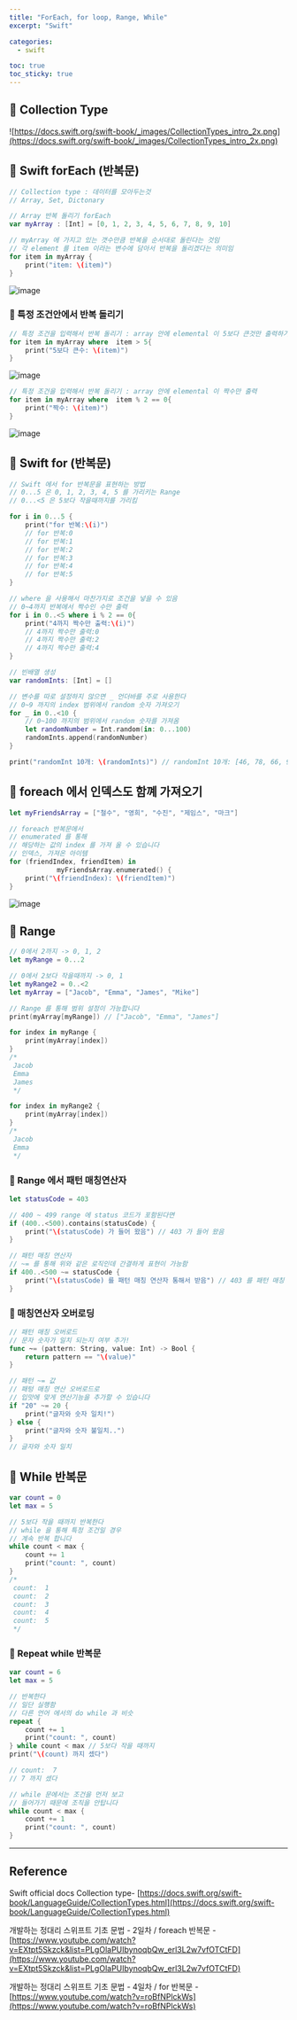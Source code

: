 ```yaml
---
title: "ForEach, for loop, Range, While"
excerpt: "Swift"

categories:
  - swift

toc: true
toc_sticky: true
---
```


## 🔷 Collection Type

![https://docs.swift.org/swift-book/_images/CollectionTypes_intro_2x.png](https://docs.swift.org/swift-book/_images/CollectionTypes_intro_2x.png)

## 🔷 Swift forEach (반복문)

```swift
// Collection type : 데이터를 모아두는것
// Array, Set, Dictonary

// Array 반복 돌리기 forEach
var myArray : [Int] = [0, 1, 2, 3, 4, 5, 6, 7, 8, 9, 10]

// myArray 에 가지고 있는 갯수만큼 반복을 순서대로 돌린다는 것임
// 각 element 를 item 이라는 변수에 담아서 반복을 돌리겠다는 의미임
for item in myArray {
	print("item: \(item)")
}
```

![image](https://user-images.githubusercontent.com/28912774/149251232-8a8da067-26ce-4184-b1fe-45915b127135.png)

### 🔶 특정 조건안에서 반복 돌리기

```swift
// 특정 조건을 입력해서 반복 돌리기 : array 안에 elemental 이 5보다 큰것만 출력하기
for item in myArray where  item > 5{
	print("5보다 큰수: \(item)")
}
```

![image](https://user-images.githubusercontent.com/28912774/149251546-f2555e92-6ff1-4454-a806-4bfdc747a2cb.png)

```swift
// 특정 조건을 입력해서 반복 돌리기 : array 안에 elemental 이 짝수만 출력
for item in myArray where  item % 2 == 0{
	print("짝수: \(item)")
}
```

![image](https://user-images.githubusercontent.com/28912774/149251747-dbe38dd0-435b-4b02-bf90-ab67bc9ceaf4.png)

## 🔷 Swift for (반복문)

```swift
// Swift 에서 for 반복문을 표현하는 방법
// 0...5 은 0, 1, 2, 3, 4, 5 를 가리키는 Range
// 0...<5 은 5보다 작을때까지를 가리킴

for i in 0...5 {
	print("for 반복:\(i)")
	// for 반복:0
	// for 반복:1
	// for 반복:2
	// for 반복:3
	// for 반복:4
	// for 반복:5
}

// where 을 사용해서 마찬가지로 조건을 넣을 수 있음
// 0~4까지 반복에서 짝수인 수만 출력
for i in 0..<5 where i % 2 == 0{
	print("4까지 짝수만 출력:\(i)")
	// 4까지 짝수만 출력:0
	// 4까지 짝수만 출력:2
	// 4까지 짝수만 출력:4
}
```

```swift
// 빈배열 생성
var randomInts: [Int] = []

// 변수를 따로 설정하지 않으면 _ 언더바를 주로 사용한다
// 0~9 까지의 index 범위에서 random 숫자 가져오기
for _ in 0..<10 {
	// 0~100 까지의 범위에서 random 숫자를 가져옴
	let randomNumber = Int.random(in: 0...100)
	randomInts.append(randomNumber)
}

print("randomInt 10개: \(randomInts)") // randomInt 10개: [46, 78, 66, 97, 30, 97, 80, 17, 89, 33]
```

## 🔷 foreach 에서 인덱스도 함꼐 가져오기

```swift
let myFriendsArray = ["철수", "영희", "수진", "제임스", "마크"]

// foreach 반복문에서
// enumerated 를 통해
// 해당하는 값의 index 를 가져 올 수 있습니다
// 인덱스, 가져온 아이템
for (friendIndex, friendItem) in
			myFriendsArray.enumerated() {
	print("\(friendIndex): \(friendItem)")
}

```

![image](https://user-images.githubusercontent.com/28912774/151642103-405eaae8-1733-4ce7-ad45-2e51d69bbc73.png)

## 🔷 Range

```swift
// 0에서 2까지 -> 0, 1, 2
let myRange = 0...2

// 0에서 2보다 작을때까지 -> 0, 1
let myRange2 = 0..<2
let myArray = ["Jacob", "Emma", "James", "Mike"]

// Range 를 통해 범위 설정이 가능합니다
print(myArray[myRange]) // ["Jacob", "Emma", "James"]

for index in myRange {
	print(myArray[index])
}
/*
 Jacob
 Emma
 James
 */

for index in myRange2 {
	print(myArray[index])
}
/*
 Jacob
 Emma
 */

```

### 🔶 Range 에서 패턴 매칭연산자

```swift
let statusCode = 403

// 400 ~ 499 range 에 status 코드가 포함된다면
if (400..<500).contains(statusCode) {
	print("\(statusCode) 가 들어 왔음") // 403 가 들어 왔음
}

// 패턴 매칭 연산자
// ~= 를 통해 위와 같은 로직인데 간결하게 표현이 가능함
if 400..<500 ~= statusCode {
	print("\(statusCode) 를 패턴 매칭 연산자 통해서 받음") // 403 를 패턴 매칭 연산자 통해서 받음
}
```

### 🔶 매칭연산자 오버로딩

```swift
// 패턴 매칭 오버로드
// 문자 숫자가 일치 되는지 여부 추가!
func ~= (pattern: String, value: Int) -> Bool {
	return pattern == "\(value)"
}

// 패턴 ~= 값
// 패텅 매칭 연산 오버로드로
// 입맛에 맞게 연산기능을 추가할 수 있습니다
if "20" ~= 20 {
	print("글자와 숫자 일치!")
} else {
	print("글자와 숫자 불일치..")
}
// 글자와 숫자 일치

```

## 🔷 While 반복문

```swift
var count = 0
let max = 5

// 5보다 작을 때까지 반복한다
// while 을 통해 특정 조건일 경우
// 계속 반복 합니다
while count < max {
	count += 1
	print("count: ", count)
}
/*
 count:  1
 count:  2
 count:  3
 count:  4
 count:  5
 */

```

### 🔶 Repeat while 반복문

```swift
var count = 6
let max = 5

// 반복한다
// 일단 실행함
// 다른 언어 에서의 do while 과 비슷
repeat {
	count += 1
	print("count: ", count)
} while count < max // 5보다 작을 때까지
print("\(count) 까지 셌다")

// count:  7
// 7 까지 셌다

// while 문에서는 조건을 먼저 보고
// 들어가기 때문에 조직을 안탑니다
while count < max {
	count += 1
	print("count: ", count)
}

```

---

<!-- 🔶 🔷 📌 🔑  -->

## Reference

Swift official docs Collection type- [https://docs.swift.org/swift-book/LanguageGuide/CollectionTypes.html](https://docs.swift.org/swift-book/LanguageGuide/CollectionTypes.html)

개발하는 정대리 스위프트 기초 문법 - 2일차 / foreach 반복문 - [https://www.youtube.com/watch?v=EXtpt5Skzck&list=PLgOlaPUIbynoqbQw_erl3L2w7vfOTCtFD](https://www.youtube.com/watch?v=EXtpt5Skzck&list=PLgOlaPUIbynoqbQw_erl3L2w7vfOTCtFD)

개발하는 정대리 스위프트 기초 문법 - 4일차 / for 반복문 - [https://www.youtube.com/watch?v=roBfNPlckWs](https://www.youtube.com/watch?v=roBfNPlckWs)
